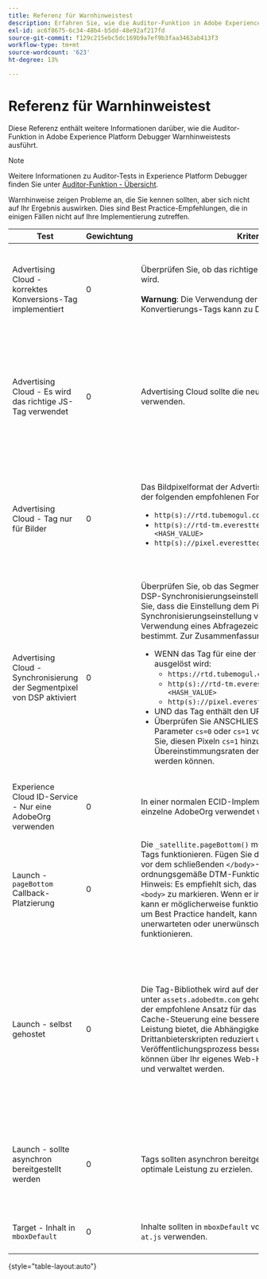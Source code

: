 ```yaml
---
title: Referenz für Warnhinweistest
description: Erfahren Sie, wie die Auditor-Funktion in Adobe Experience Platform Debugger auf Warnhinweise testet.
exl-id: ac6f8675-6c34-48b4-b5dd-48e92af217fd
source-git-commit: f129c215ebc5dc169b9a7ef9b3faa3463ab413f3
workflow-type: tm+mt
source-wordcount: '623'
ht-degree: 13%

---
```


# Referenz für Warnhinweistest

Diese Referenz enthält weitere Informationen darüber, wie die Auditor-Funktion in Adobe Experience Platform Debugger Warnhinweistests ausführt.

>[!NOTE]
>
>Weitere Informationen zu Auditor-Tests in Experience Platform Debugger finden Sie unter [Auditor-Funktion - Übersicht](./overview.md).

Warnhinweise zeigen Probleme an, die Sie kennen sollten, aber sich nicht auf Ihr Ergebnis auswirken. Dies sind Best Practice-Empfehlungen, die in einigen Fällen nicht auf Ihre Implementierung zutreffen.

| Test | Gewichtung | Kriterien | Empfehlung |
| --- | --- | --- | --- |
| Advertising Cloud - korrektes Konversions-Tag implementiert | 0 | Überprüfen Sie, ob das richtige Konversions-Tag verwendet wird.<br><br>**Warnung**: Die Verwendung der veralteten TubeMogul-Konvertierungs-Tags kann zu Datenverlust führen. | Aktualisieren Sie Ihre Konversionspixel auf die neuen Advertising Cloud-Konversions-Tags nur für Bilder. Dies lässt sich am einfachsten mit der Tag[Erweiterung „Advertising Cloud“ &#x200B;](../../destinations/catalog/advertising/adobe-advertising-cloud.md). |
| Advertising Cloud - Es wird das richtige JS-Tag verwendet | 0 | Advertising Cloud sollte die neuesten JavaScript-Tags verwenden. | Aktualisieren Sie Ihr Advertising Cloud-JavaScript auf die neueste Version. Die Verwendung der veralteten JavaScript-Versionen kann zu Funktionsverlusten führen. Dies lässt sich mithilfe der Tag-Erweiterung [Advertising Cloud“ &#x200B;](../../destinations/catalog/advertising/adobe-advertising-cloud.md). |
| Advertising Cloud - Tag nur für Bilder | 0 | Das Bildpixelformat der Advertising Cloud sollte mit einem der folgenden empfohlenen Formate übereinstimmen: <ul><li>`http(s)://rtd.tubemogul.com/upi/?sid=<HASH_VALUE>`</li><li>`http(s)://rtd-tm.everesttech.net/upi/?sid=<HASH_VALUE>`</li><li>`http(s)://pixel.everesttech.net/px2/<NUMERIC_ID>?`</li></ul> | Aktualisieren Sie Ihre Advertising Cloud-Pixel auf die neuen Advertising Cloud-Tags, um sicherzustellen, dass Sie die volle Funktionalität von Advertising Cloud nutzen. Dies lässt sich am einfachsten mit der Tag[Erweiterung „Advertising Cloud“ &#x200B;](../../destinations/catalog/advertising/adobe-advertising-cloud.md). |
| Advertising Cloud - Synchronisierung der Segmentpixel von DSP aktiviert | 0 | Überprüfen Sie, ob das Segment-Pixel von TubeMogul eine DSP-Synchronisierungseinstellung enthält, und empfehlen Sie, dass die Einstellung dem Pixel hinzugefügt wird. Die Synchronisierungseinstellung von DSP wird durch die Verwendung eines Abfragezeichenfolgenparameters bestimmt. Zur Zusammenfassung: <ul><li>WENN das Tag für eine der folgenden Aktionen ausgelöst wird:<ul><li>`https://rtd.tubemogul.com/upi/?sid=<HASH_VALUE>`</li><li>`http(s)://rtd-tm.everesttech.net/upi/?sid=<HASH_VALUE>`</li><li>`http(s)://pixel.everesttech.net/px2/<NUMERIC_ID>?`</li></ul></li><li>UND das Tag enthält den URL-Parameter `sid=`</li><li>Überprüfen Sie ANSCHLIESSEND, ob der URL-Parameter `cs=0` oder `cs=1` vorhanden ist, und empfehlen Sie, diesen Pixeln `cs=1` hinzuzufügen, damit die Übereinstimmungsraten der Zielgruppe verbessert werden können.</li></ul> | Fügen Sie den URL-`cs=1` zu Ihren Advertising Cloud-Pixeln hinzu, damit die DSP-Synchronisierung erfolgen kann, wodurch die Übereinstimmungsraten der Zielgruppen erhöht werden. Dies lässt sich am einfachsten mit der Tag[Erweiterung „Advertising Cloud“ &#x200B;](../../destinations/catalog/advertising/adobe-advertising-cloud.md). |
| Experience Cloud ID-Service - Nur eine AdobeOrg verwenden | 0 | In einer normalen ECID-Implementierung sollte eine einzelne AdobeOrg verwendet werden. | Überprüfen, ob mehrere AdobeOrg-IDs für diese Implementierung vorhanden sind. <br><br>[Weitere Informationen](https://experienceleague.adobe.com/docs/id-service/using/intro/id-request.html?lang=de) |
| Launch - `pageBottom` Callback-Platzierung | 0 | Die `_satellite.pageBottom()` muss vorhanden sein, damit Tags funktionieren. Fügen Sie das Inline-Skript unmittelbar vor dem schließenden `</body>`-Tag hinzu, um eine ordnungsgemäße DTM-Funktionalität sicherzustellen. Hinweis: Es empfiehlt sich, das -Tag als letztes -Tag im -`<body>` zu markieren. Wenn er im `<body>`-Tag gefunden wird, kann er möglicherweise funktionieren, aber da es sich nicht um Best Practice handelt, kann er falsch oder mit unerwarteten oder unerwünschten Ergebnissen funktionieren. | Fügen Sie das Inline-Skript unmittelbar vor dem schließenden `</body>`-Tag hinzu, um eine ordnungsgemäße DTM-Funktionalität sicherzustellen. <br><br>[Weitere Informationen](../../tags/ui/client-side/asynchronous-deployment.md) |
| Launch - selbst gehostet | 0 | Die Tag-Bibliothek wird auf der Akamai-Instanz von Adobe unter `assets.adobedtm.com` gehostet. Das Self-Hosting ist der empfohlene Ansatz für das Laden von Tags, da es durch Cache-Steuerung eine bessere Kontrolle über die Website-Leistung bietet, die Abhängigkeiten von Drittanbieterskripten reduziert und den Veröffentlichungsprozess besser steuert. Tag-Bibliotheken können über Ihr eigenes Web-Hosting oder CDN gehostet und verwaltet werden. | Wechseln Sie zu einem Self-Hosting-Ansatz, um Tags auf einer Seite zu laden. Obwohl das Hosting über das Akamai-CDN in den meisten Fällen funktioniert, verbessert Self-Hosting die Seitenleistung. <br><br>Weitere Informationen:<ul><li>[Tags-Schnellstartanleitung](../../tags/ui/client-side/asynchronous-deployment.md)</li><li>[Asynchrone Bereitstellung](../../tags/ui/client-side/asynchronous-deployment.md)</li></ul> |
| Launch - sollte asynchron bereitgestellt werden | 0 | Tags sollten asynchron bereitgestellt werden, um eine optimale Leistung zu erzielen. | Schließen Sie den `async`-Parameter in das Inline-Skript ein, um eine ordnungsgemäße Tag-Funktionalität sicherzustellen <br><br>[Zusätzliche Informationen](../../tags/ui/client-side/asynchronous-deployment.md) |
| Target - Inhalt in `mboxDefault` | 0 | Inhalte sollten in `mboxDefault` vorhanden sein, wenn Sie `at.js` verwenden. | Überprüfen, ob der Inhalt verfügbar ist. <br><br>[Weitere Informationen](https://experienceleague.adobe.com/docs/target/using/implement-target/implementing-target.html?lang=de) |

{style="table-layout:auto"}
